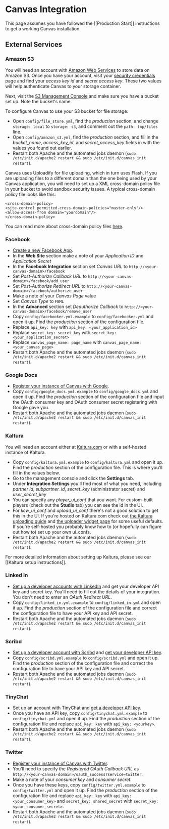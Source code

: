 Canvas Integration
======

This page assumes you have followed the [[Production Start]] instructions to get a working Canvas installation.

External Services
-----------

### Amazon S3

You will need an account with [Amazon Web Services](http://aws.amazon.com/) to store data on Amazon S3. Once you have your account, visit your [security credentials](https://aws-portal.amazon.com/gp/aws/developer/account/index.html?action=access-key) page and find your *access key id* and *secret access key*. These two values will help authenticate Canvas to your storage container.

Next, visit the [S3 Management Console](https://console.aws.amazon.com/s3/home) and make sure you have a bucket set up. Note the bucket's name.

To configure Canvas to use your S3 bucket for file storage:

 * Open `config/file_store.yml`, find the *production* section, and change `storage: local` to `storage: s3`, and comment out the `path: tmp/files` line.
 * Open `config/amazon_s3.yml`, find the *production* section, and fill in the *bucket_name*, *access_key_id*, and *secret_access_key* fields in with the values you found out earlier.
 * Restart both Apache and the automated jobs daemon (`sudo /etc/init.d/apache2 restart && sudo /etc/init.d/canvas_init restart`).

Canvas uses Uploadify for file uploading, which in turn uses Flash. If you are uploading files to a different domain than the one being used by your Canvas application, you will need to set up a XML cross-domain policy file in your bucket to avoid sandbox security issues. A typical cross-domain policy file looks like this:

```
<cross-domain-policy>
<site-control permitted-cross-domain-policies="master-only"/>
<allow-access-from domain="yourdomain"/>
</cross-domain-policy>
```

You can read more about cross-domain policy files [here](http://www.adobe.com/devnet/articles/crossdomain_policy_file_spec.html).

### Facebook
 * [Create a new Facebook App](http://www.facebook.com/developers/).
 * In the **Web Site** section make a note of your *Application ID* and *Application Secret*
 * In the **Facebook Integration** section set *Canvas URL* to `http://<your-canvas-domain>/facebook`
 * Set *Post-Authorize Callback URL* to `http://<your-canvas-domain>/facebook/add_user`
 * Set *Post-Authorize Redirect URL* to `http://<your-canvas-domain>/facebook/authorize_user`
 * Make a note of your *Canvas Page* value
 * Set *Canvas Type* to `FBML`
 * In the **Advanced** section set *Deauthorize Callback* to `http://<your-canvas-domain>/facebook/remove_user`
 * Copy `config/facebooker.yml.example` to `config/facebooker.yml` and open it up. Find the *production* section of the configuration file.
 * Replace `api_key: key` with `api_key: <your_application_id>`
 * Replace `secret_key: secret_key` with `secret_key: <your_application_secret>`
 * Replace `canvas_page_name: page_name` with `canvas_page_name: <your_canvas_page>`
 * Restart both Apache and the automated jobs daemon (`sudo /etc/init.d/apache2 restart && sudo /etc/init.d/canvas_init restart`).

### Google Docs

 * [Register your instance of Canvas with Google](https://www.google.com/accounts/ManageDomains).
 * Copy `config/google_docs.yml.example` to `config/google_docs.yml` and open it up. Find the *production* section of the configuration file and input the OAuth consumer key and OAuth consumer secret registering with Google gave you.
 * Restart both Apache and the automated jobs daemon (`sudo /etc/init.d/apache2 restart && sudo /etc/init.d/canvas_init restart`).

### Kaltura
You will need an account either at [Kaltura.com](http://www.kaltura.com) or with a self-hosted instance of Kaltura.  

 * Copy `config/kaltura.yml.example` to `config/kaltura.yml` and open it up.  Find the *production* section of the configuration file.  This is where you'll fill in the values below.
 * Go to the management console and click the **Settings** tab.  
 * Under **Integration Settings** you'll find most of what you need, including *partner id*, *subpartner_id*, *secret_key* (administrator secret) and *user_secret_key*
 * You can specify any *player_ui_conf* that you want.  For custom-built players (check out the **Studio** tab) you can see the id in the UI.
 * For *kcw_ui_conf* and *upload_ui_conf* there's not a good solution to get this in the UI.  If you're hosted on Kaltura.com check out [the Kaltura uploading guide](http://corp.kaltura.com/wiki/index.php/Guides:Upload) and [the uploader widget page](http://www.kaltura.org/kaltura-simple-uploader-ksu-uiconf-and-filetype-filters) for some useful defaults.  If you're self-hosted you probably know how to (or hopefully can figure out how to) set up your own ui_confs.
 * Restart both Apache and the automated jobs daemon (`sudo /etc/init.d/apache2 restart && sudo /etc/init.d/canvas_init restart`).

For more detailed information about setting up Kaltura, please see our [[Kaltura setup instructions]].

### Linked In
 * [Set up a developer accounts with LinkedIn](https://www.linkedin.com/secure/developer) and get your developer API key and secret key.  You'll need to fill out the details of your integration.  You don't need to enter an *OAuth Redirect URL*.
 * Copy `config/linked_in.yml.example` to `config/linked_in.yml` and open it up.  Find the *production* section of the configuration file and correct the configuration file to have your API key and API secret.
 * Restart both Apache and the automated jobs daemon (`sudo /etc/init.d/apache2 restart && sudo /etc/init.d/canvas_init restart`).

### Scribd

 * [Set up a developer account with Scribd](http://www.scribd.com/developers/signup_api) and [get your developer API key](http://www.scribd.com/account/edit#api).
 * Copy `config/scribd.yml.example` to `config/scribd.yml` and open it up. Find the *production* section of the configuration file and correct the configuration file to have your API key and API secret.
 * Restart both Apache and the automated jobs daemon (`sudo /etc/init.d/apache2 restart && sudo /etc/init.d/canvas_init restart`).

### TinyChat

 * Set up an account with TinyChat and [get a developer API key](http://tinychat.com/developer/dashboard/).
 * Once you have an API key, copy `config/tinychat.yml.example` to `config/tinychat.yml` and open it up. Find the *production* section of the configuration file and replace `api_key: key` with `api_key: <yourkey>`.
 * Restart both Apache and the automated jobs daemon (`sudo /etc/init.d/apache2 restart && sudo /etc/init.d/canvas_init restart`).

### Twitter

 * [Register your instance of Canvas with Twitter](http://dev.twitter.com/apps/new).
 * You'll need to specify the *Registered OAuth Callback URL* as `http://<your-canvas-domain>/oauth_success?service=twitter`.
 * Make a note of your *consumer key* and *consumer secret*.
 * Once you have these keys, copy `config/twitter.yml.example` to `config/twitter.yml` and open it up.  Find the *production* section of the configuration file and replace `api_key: key` with `api_key: <your_consumer_key>` and `secret_key: shared_secret` with `secret_key: <your_consumer_secret>`.
 * Restart both Apache and the automated jobs daemon (`sudo /etc/init.d/apache2 restart && sudo /etc/init.d/canvas_init restart`).
